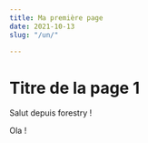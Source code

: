 ```yaml
---
title: Ma première page
date: 2021-10-13
slug: "/un/"

---
```

# Titre de la page 1

Salut depuis forestry !

Ola !